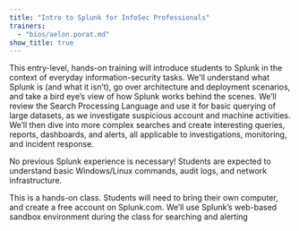 ```yaml
---
title: "Intro to Splunk for InfoSec Professionals"
trainers:
  - "bios/aelon.porat.md"
show_title: true
---
```

This entry-level, hands-on training will introduce students to Splunk in the context of everyday information-security tasks.  We'll understand what Splunk is (and what it isn’t), go over architecture and deployment scenarios, and take a bird eye’s view of how Splunk works behind the scenes.  We’ll review the Search Processing Language and use it for basic querying of large datasets, as we investigate suspicious account and machine activities.  We’ll then dive into more complex searches and create interesting queries, reports, dashboards, and alerts, all applicable to investigations, monitoring, and incident response.
No previous Splunk experience is necessary!  Students are expected to understand basic Windows/Linux commands, audit logs, and network infrastructure.

This is a hands-on class.  Students will need to bring their own computer, and create a free account on Splunk.com.  We’ll use Splunk’s web-based sandbox environment during the class for searching and alerting